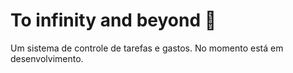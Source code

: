 # To infinity and beyond 🚀

Um sistema de controle de tarefas e gastos. No momento está em desenvolvimento.


